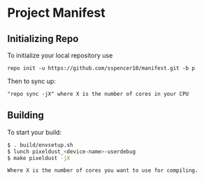 Project Manifest
===========================

## Initializing Repo ##

To initialize your local repository use

    repo init -u https://github.com/sspencer10/manifest.git -b p
    
Then to sync up:

    "repo sync -jX" where X is the number of cores in your CPU

## Building ##

To start your build:
```bash
$ . build/envsetup.sh
$ lunch pixeldust_<device-name>-userdebug
$ make pixeldust -jX
```

    Where X is the number of cores you want to use for compiling.
